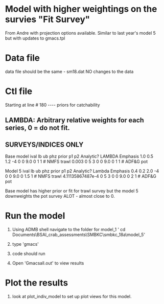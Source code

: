 # Model with higher weightings on the survies "Fit Survey"
From Andre with projection options available.
Similar to last year's model 5 but with updates to gmacs.tpl

# Data file
data file should be the same - sm18.dat 
NO changes to the data

# Ctl file
Starting at line # 180  ---- priors for catchability

##  LAMBDA: Arbitrary relative weights for each series, 0 = do not fit.
## SURVEYS/INDICES ONLY

Base model
 ival    lb       ub    phz   prior   p1       p2    Analytic?   LAMBDA Emphasis
   1.0     0.5      1.2   -4    0       0        9.0   0           1             1 # NMFS trawl
 0.003      0        5     3    0       0        9.0   0           1             1 # ADF&G pot


Model 5
 ival    lb       ub    phz   prior   p1       p2    Analytic?   Lambda   Emphasis
   0.4     0.2      2.0   -4    0       0        9.0   0           1.5        1     # NMFS trawl
4.11135867487e-4 0 5       3    0       0        9.0   0           2          1       # ADF&G pot


Base model has higher prior or fit for trawl survey but the model 5 downweights the pot survey ALOT - almost close to 0.


# Run the model
1) Using ADMB shell navigate to the folder for model_1
    ' cd Documents\BSAI_crab_assessments\SMBKC\smbkc_18a\model_5'
    
2) type 'gmacs'

3) code should run

4) Open 'Gmacsall.out' to view results


# Plot the results
1) look at plot_indiv_model to set up plot views for this model.




